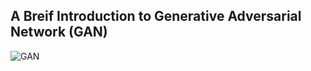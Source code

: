 ## A Breif Introduction to Generative Adversarial Network (GAN)

![GAN](https://github.com/ron352/winter-of-contributing/blob/Datascience_With_Python/Datascience_With_Python/Deep%20Learning/Algorithms/Generative%20Adversarial%20Network/Images/GAN.png)
